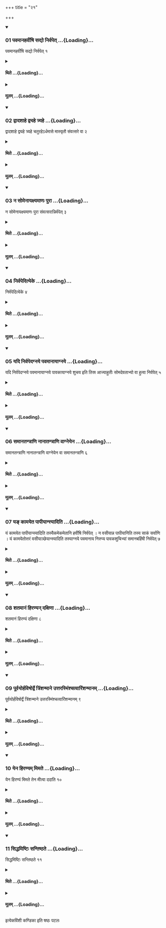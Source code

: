 +++
title = "२१"

+++

<div class="js_include" includetitle="true" newlevelforh1="3" unfilled url="/vedAH_yajuH/taittirIyam/sUtram/ApastambaH/shrautam/vishvAsa-prastutiH/05/21/01_pavamAnahavIMShi_sadyo_nirvapet.md">
<details open><summary><h3>01 पवमानहवींषि सद्यो निर्वपेत् ...{Loading}...</h3></summary>

पवमानहवींषि सद्यो निर्वपेत् १
</details>
</div>
<div class="js_include collapsed" newlevelforh1="4" title="थिते" unfilled url="/vedAH_yajuH/taittirIyam/sUtram/ApastambaH/shrautam/thite/05/21/01_pavamAnahavIMShi_sadyo_nirvapet.md">
<details><summary><h4>थिते ...{Loading}...</h4></summary>

पवमानहवींषि सद्यो निर्वपेत् १
</details>
</div>
<div class="js_include collapsed" newlevelforh1="4" title="मूलम्" unfilled url="/vedAH_yajuH/taittirIyam/sUtram/ApastambaH/shrautam/mUlam/05/21/01_pavamAnahavIMShi_sadyo_nirvapet.md">
<details><summary><h4>मूलम् ...{Loading}...</h4></summary>

पवमानहवींषि सद्यो निर्वपेत् १
</details>
</div>
<div class="js_include" includetitle="true" newlevelforh1="3" unfilled url="/vedAH_yajuH/taittirIyam/sUtram/ApastambaH/shrautam/vishvAsa-prastutiH/05/21/02_dvAdashAhe_dvyahe_tryahe.md">
<details open><summary><h3>02 द्वादशाहे द्व्यहे त्र्यहे ...{Loading}...</h3></summary>

द्वादशाहे द्व्यहे त्र्यहे चतुरहेऽर्धमासे मास्यृतौ संवत्सरे वा २
</details>
</div>
<div class="js_include collapsed" newlevelforh1="4" title="थिते" unfilled url="/vedAH_yajuH/taittirIyam/sUtram/ApastambaH/shrautam/thite/05/21/02_dvAdashAhe_dvyahe_tryahe.md">
<details><summary><h4>थिते ...{Loading}...</h4></summary>

द्वादशाहे द्व्यहे त्र्यहे चतुरहेऽर्धमासे मास्यृतौ संवत्सरे वा २
</details>
</div>
<div class="js_include collapsed" newlevelforh1="4" title="मूलम्" unfilled url="/vedAH_yajuH/taittirIyam/sUtram/ApastambaH/shrautam/mUlam/05/21/02_dvAdashAhe_dvyahe_tryahe.md">
<details><summary><h4>मूलम् ...{Loading}...</h4></summary>

द्वादशाहे द्व्यहे त्र्यहे चतुरहेऽर्धमासे मास्यृतौ संवत्सरे वा २
</details>
</div>
<div class="js_include" includetitle="true" newlevelforh1="3" unfilled url="/vedAH_yajuH/taittirIyam/sUtram/ApastambaH/shrautam/vishvAsa-prastutiH/05/21/03_na_somenAyaxyamANaH_purA.md">
<details open><summary><h3>03 न सोमेनायक्ष्यमाणः पुरा ...{Loading}...</h3></summary>

न सोमेनायक्ष्यमाणः पुरा संवत्सरान्निर्वपेत् ३
</details>
</div>
<div class="js_include collapsed" newlevelforh1="4" title="थिते" unfilled url="/vedAH_yajuH/taittirIyam/sUtram/ApastambaH/shrautam/thite/05/21/03_na_somenAyaxyamANaH_purA.md">
<details><summary><h4>थिते ...{Loading}...</h4></summary>

न सोमेनायक्ष्यमाणः पुरा संवत्सरान्निर्वपेत् ३
</details>
</div>
<div class="js_include collapsed" newlevelforh1="4" title="मूलम्" unfilled url="/vedAH_yajuH/taittirIyam/sUtram/ApastambaH/shrautam/mUlam/05/21/03_na_somenAyaxyamANaH_purA.md">
<details><summary><h4>मूलम् ...{Loading}...</h4></summary>

न सोमेनायक्ष्यमाणः पुरा संवत्सरान्निर्वपेत् ३
</details>
</div>
<div class="js_include" includetitle="true" newlevelforh1="3" unfilled url="/vedAH_yajuH/taittirIyam/sUtram/ApastambaH/shrautam/vishvAsa-prastutiH/05/21/04_nirvapedityeke.md">
<details open><summary><h3>04 निर्वपेदित्येके ...{Loading}...</h3></summary>

निर्वपेदित्येके ४
</details>
</div>
<div class="js_include collapsed" newlevelforh1="4" title="थिते" unfilled url="/vedAH_yajuH/taittirIyam/sUtram/ApastambaH/shrautam/thite/05/21/04_nirvapedityeke.md">
<details><summary><h4>थिते ...{Loading}...</h4></summary>

निर्वपेदित्येके ४
</details>
</div>
<div class="js_include collapsed" newlevelforh1="4" title="मूलम्" unfilled url="/vedAH_yajuH/taittirIyam/sUtram/ApastambaH/shrautam/mUlam/05/21/04_nirvapedityeke.md">
<details><summary><h4>मूलम् ...{Loading}...</h4></summary>

निर्वपेदित्येके ४
</details>
</div>
<div class="js_include" includetitle="true" newlevelforh1="3" unfilled url="/vedAH_yajuH/taittirIyam/sUtram/ApastambaH/shrautam/vishvAsa-prastutiH/05/21/05_yadi_nirvapedagnaye_pavamAnAyAgnaye.md">
<details open><summary><h3>05 यदि निर्वपेदग्नये पवमानायाग्नये ...{Loading}...</h3></summary>

यदि निर्वपेदग्नये पवमानायाग्नये पावकायाग्नये शुचय इति तिस्र आज्याहुतीः सोमदेवताभ्यो वा हुत्वा निर्वपेत् ५
</details>
</div>
<div class="js_include collapsed" newlevelforh1="4" title="थिते" unfilled url="/vedAH_yajuH/taittirIyam/sUtram/ApastambaH/shrautam/thite/05/21/05_yadi_nirvapedagnaye_pavamAnAyAgnaye.md">
<details><summary><h4>थिते ...{Loading}...</h4></summary>

यदि निर्वपेदग्नये पवमानायाग्नये पावकायाग्नये शुचय इति तिस्र आज्याहुतीः सोमदेवताभ्यो वा हुत्वा निर्वपेत् ५
</details>
</div>
<div class="js_include collapsed" newlevelforh1="4" title="मूलम्" unfilled url="/vedAH_yajuH/taittirIyam/sUtram/ApastambaH/shrautam/mUlam/05/21/05_yadi_nirvapedagnaye_pavamAnAyAgnaye.md">
<details><summary><h4>मूलम् ...{Loading}...</h4></summary>

यदि निर्वपेदग्नये पवमानायाग्नये पावकायाग्नये शुचय इति तिस्र आज्याहुतीः सोमदेवताभ्यो वा हुत्वा निर्वपेत् ५
</details>
</div>
<div class="js_include" includetitle="true" newlevelforh1="3" unfilled url="/vedAH_yajuH/taittirIyam/sUtram/ApastambaH/shrautam/vishvAsa-prastutiH/05/21/06_samAnatantrANi_nAnAtantrANi_vAgneyena.md">
<details open><summary><h3>06 समानतन्त्राणि नानातन्त्राणि वाग्नेयेन ...{Loading}...</h3></summary>

समानतन्त्राणि नानातन्त्राणि वाग्नेयेन वा समानतन्त्राणि ६
</details>
</div>
<div class="js_include collapsed" newlevelforh1="4" title="थिते" unfilled url="/vedAH_yajuH/taittirIyam/sUtram/ApastambaH/shrautam/thite/05/21/06_samAnatantrANi_nAnAtantrANi_vAgneyena.md">
<details><summary><h4>थिते ...{Loading}...</h4></summary>

समानतन्त्राणि नानातन्त्राणि वाग्नेयेन वा समानतन्त्राणि ६
</details>
</div>
<div class="js_include collapsed" newlevelforh1="4" title="मूलम्" unfilled url="/vedAH_yajuH/taittirIyam/sUtram/ApastambaH/shrautam/mUlam/05/21/06_samAnatantrANi_nAnAtantrANi_vAgneyena.md">
<details><summary><h4>मूलम् ...{Loading}...</h4></summary>

समानतन्त्राणि नानातन्त्राणि वाग्नेयेन वा समानतन्त्राणि ६
</details>
</div>
<div class="js_include" includetitle="true" newlevelforh1="3" unfilled url="/vedAH_yajuH/taittirIyam/sUtram/ApastambaH/shrautam/vishvAsa-prastutiH/05/21/07_ya~N_kAmayeta_pApIyAnsyAditi.md">
<details open><summary><h3>07 यङ् कामयेत पापीयान्स्यादिति ...{Loading}...</h3></summary>

यं कामयेत पापीयान्स्यादिति तस्यैकमेकमेतानि हवींषि निर्वपेत् । न वसीयान्न पापीयानिति तस्य साकं सर्वाणि । यं कामयेतोत्तरं वसीयाञ्छेयान्स्यादिति तस्याग्नये पवमानाय निरुप्य पावकशुचिभ्यां समानबर्हिषी निर्वपेत् ७
</details>
</div>
<div class="js_include collapsed" newlevelforh1="4" title="थिते" unfilled url="/vedAH_yajuH/taittirIyam/sUtram/ApastambaH/shrautam/thite/05/21/07_ya~N_kAmayeta_pApIyAnsyAditi.md">
<details><summary><h4>थिते ...{Loading}...</h4></summary>

यं कामयेत पापीयान्स्यादिति तस्यैकमेकमेतानि हवींषि निर्वपेत् । न वसीयान्न पापीयानिति तस्य साकं सर्वाणि । यं कामयेतोत्तरं वसीयाञ्छेयान्स्यादिति तस्याग्नये पवमानाय निरुप्य पावकशुचिभ्यां समानबर्हिषी निर्वपेत् ७
</details>
</div>
<div class="js_include collapsed" newlevelforh1="4" title="मूलम्" unfilled url="/vedAH_yajuH/taittirIyam/sUtram/ApastambaH/shrautam/mUlam/05/21/07_ya~N_kAmayeta_pApIyAnsyAditi.md">
<details><summary><h4>मूलम् ...{Loading}...</h4></summary>

यं कामयेत पापीयान्स्यादिति तस्यैकमेकमेतानि हवींषि निर्वपेत् । न वसीयान्न पापीयानिति तस्य साकं सर्वाणि । यं कामयेतोत्तरं वसीयाञ्छेयान्स्यादिति तस्याग्नये पवमानाय निरुप्य पावकशुचिभ्यां समानबर्हिषी निर्वपेत् ७
</details>
</div>
<div class="js_include" includetitle="true" newlevelforh1="3" unfilled url="/vedAH_yajuH/taittirIyam/sUtram/ApastambaH/shrautam/vishvAsa-prastutiH/05/21/08_shatamAnaM_hiraNyan_daxiNA.md">
<details open><summary><h3>08 शतमानं हिरण्यन् दक्षिणा ...{Loading}...</h3></summary>

शतमानं हिरण्यं दक्षिणा ८
</details>
</div>
<div class="js_include collapsed" newlevelforh1="4" title="थिते" unfilled url="/vedAH_yajuH/taittirIyam/sUtram/ApastambaH/shrautam/thite/05/21/08_shatamAnaM_hiraNyan_daxiNA.md">
<details><summary><h4>थिते ...{Loading}...</h4></summary>

शतमानं हिरण्यं दक्षिणा ८
</details>
</div>
<div class="js_include collapsed" newlevelforh1="4" title="मूलम्" unfilled url="/vedAH_yajuH/taittirIyam/sUtram/ApastambaH/shrautam/mUlam/05/21/08_shatamAnaM_hiraNyan_daxiNA.md">
<details><summary><h4>मूलम् ...{Loading}...</h4></summary>

शतमानं हिरण्यं दक्षिणा ८
</details>
</div>
<div class="js_include" includetitle="true" newlevelforh1="3" unfilled url="/vedAH_yajuH/taittirIyam/sUtram/ApastambaH/shrautam/vishvAsa-prastutiH/05/21/09_pUrvayorhaviShordve_triMshanmAne_uttarasmiMshchatvAriMshanmAnam.md">
<details open><summary><h3>09 पूर्वयोर्हविषोर्द्वे त्रिंशन्माने उत्तरस्मिंश्चत्वारिंशन्मानम् ...{Loading}...</h3></summary>

पूर्वयोर्हविषोर्द्वे त्रिंशन्माने उत्तरस्मिंश्चत्वारिंशन्मानम् ९
</details>
</div>
<div class="js_include collapsed" newlevelforh1="4" title="थिते" unfilled url="/vedAH_yajuH/taittirIyam/sUtram/ApastambaH/shrautam/thite/05/21/09_pUrvayorhaviShordve_triMshanmAne_uttarasmiMshchatvAriMshanmAnam.md">
<details><summary><h4>थिते ...{Loading}...</h4></summary>

पूर्वयोर्हविषोर्द्वे त्रिंशन्माने उत्तरस्मिंश्चत्वारिंशन्मानम् ९
</details>
</div>
<div class="js_include collapsed" newlevelforh1="4" title="मूलम्" unfilled url="/vedAH_yajuH/taittirIyam/sUtram/ApastambaH/shrautam/mUlam/05/21/09_pUrvayorhaviShordve_triMshanmAne_uttarasmiMshchatvAriMshanmAnam.md">
<details><summary><h4>मूलम् ...{Loading}...</h4></summary>

पूर्वयोर्हविषोर्द्वे त्रिंशन्माने उत्तरस्मिंश्चत्वारिंशन्मानम् ९
</details>
</div>
<div class="js_include" includetitle="true" newlevelforh1="3" unfilled url="/vedAH_yajuH/taittirIyam/sUtram/ApastambaH/shrautam/vishvAsa-prastutiH/05/21/10_yena_hiraNyam_mimate.md">
<details open><summary><h3>10 येन हिरण्यम् मिमते ...{Loading}...</h3></summary>

येन हिरण्यं मिमते तेन मीत्वा ददाति १०
</details>
</div>
<div class="js_include collapsed" newlevelforh1="4" title="थिते" unfilled url="/vedAH_yajuH/taittirIyam/sUtram/ApastambaH/shrautam/thite/05/21/10_yena_hiraNyam_mimate.md">
<details><summary><h4>थिते ...{Loading}...</h4></summary>

येन हिरण्यं मिमते तेन मीत्वा ददाति १०
</details>
</div>
<div class="js_include collapsed" newlevelforh1="4" title="मूलम्" unfilled url="/vedAH_yajuH/taittirIyam/sUtram/ApastambaH/shrautam/mUlam/05/21/10_yena_hiraNyam_mimate.md">
<details><summary><h4>मूलम् ...{Loading}...</h4></summary>

येन हिरण्यं मिमते तेन मीत्वा ददाति १०
</details>
</div>
<div class="js_include" includetitle="true" newlevelforh1="3" unfilled url="/vedAH_yajuH/taittirIyam/sUtram/ApastambaH/shrautam/vishvAsa-prastutiH/05/21/11_siddhamiShTiH_santiShThate.md">
<details open><summary><h3>11 सिद्धमिष्टिः सन्तिष्ठते ...{Loading}...</h3></summary>

सिद्धमिष्टिः सन्तिष्ठते ११
</details>
</div>
<div class="js_include collapsed" newlevelforh1="4" title="थिते" unfilled url="/vedAH_yajuH/taittirIyam/sUtram/ApastambaH/shrautam/thite/05/21/11_siddhamiShTiH_santiShThate.md">
<details><summary><h4>थिते ...{Loading}...</h4></summary>

सिद्धमिष्टिः सन्तिष्ठते ११
</details>
</div>
<div class="js_include collapsed" newlevelforh1="4" title="मूलम्" unfilled url="/vedAH_yajuH/taittirIyam/sUtram/ApastambaH/shrautam/mUlam/05/21/11_siddhamiShTiH_santiShThate.md">
<details><summary><h4>मूलम् ...{Loading}...</h4></summary>

सिद्धमिष्टिः सन्तिष्ठते ११
</details>
</div>

  
इत्येकविंशी कण्डिका 
इति षष्ठः पटलः
